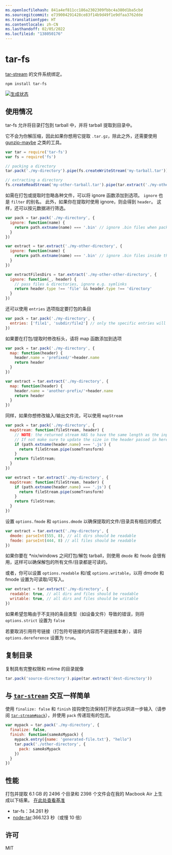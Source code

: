 ```yaml
---
ms.openlocfilehash: 841a4ef811cc186a2302309fbbc4a380d1ba5cbd
ms.sourcegitcommit: e739004291428ce83f14b9d49f1e9dfaa3762dde
ms.translationtype: HT
ms.contentlocale: zh-CN
ms.lasthandoff: 02/05/2022
ms.locfileid: "138050176"
---
```

# <a name="tar-fs"></a>tar-fs

[tar-stream](https://github.com/mafintosh/tar-stream) 的文件系统绑定。

```
npm install tar-fs
```

[![生成状态](https://secure.travis-ci.org/mafintosh/tar-fs.png)](http://travis-ci.org/mafintosh/tar-fs)

## <a name="usage"></a>使用情况

tar-fs 允许将目录打包到 tarball 中，并将 tarball 提取到目录中。

它不会为你解压缩，因此如果你想用它提取 `.tar.gz`，除此之外，还需要使用 [gunzip-maybe](https://github.com/mafintosh/gunzip-maybe) 之类的工具。

``` js
var tar = require('tar-fs')
var fs = require('fs')

// packing a directory
tar.pack('./my-directory').pipe(fs.createWriteStream('my-tarball.tar'))

// extracting a directory
fs.createReadStream('my-other-tarball.tar').pipe(tar.extract('./my-other-directory'))
```

如需在打包或提取时忽略各种文件，可以将 ignore 函数添加到选项。 `ignore` 也是 `filter` 的别名。 此外，如果你在提取时使用 ignore，则会得到 `header`。
这样，还可以按元数据进行筛选。

``` js
var pack = tar.pack('./my-directory', {
  ignore: function(name) {
    return path.extname(name) === '.bin' // ignore .bin files when packing
  }
})

var extract = tar.extract('./my-other-directory', {
  ignore: function(name) {
    return path.extname(name) === '.bin' // ignore .bin files inside the tarball when extracing
  }
})

var extractFilesDirs = tar.extract('./my-other-other-directory', {
  ignore: function(_, header) {
    // pass files & directories, ignore e.g. symlinks
    return header.type !== 'file' && header.type !== 'directory'
  }
})
```

还可以使用 `entries` 选项指定要打包的条目

```js
var pack = tar.pack('./my-directory', {
  entries: ['file1', 'subdir/file2'] // only the specific entries will be packed
})
```

如果要在打包/提取时修改标头，请将 map 函数添加到选项

``` js
var pack = tar.pack('./my-directory', {
  map: function(header) {
    header.name = 'prefixed/'+header.name
    return header
  }
})

var extract = tar.extract('./my-directory', {
  map: function(header) {
    header.name = 'another-prefix/'+header.name
    return header
  }
})
```

同样，如果你想修改输入/输出文件流，可以使用 `mapStream`

``` js
var pack = tar.pack('./my-directory', {
  mapStream: function(fileStream, header) {
    // NOTE: the returned stream HAS to have the same length as the input stream.
    // If not make sure to update the size in the header passed in here.
    if (path.extname(header.name) === '.js') {
      return fileStream.pipe(someTransform)
    }
    return fileStream;
  }
})

var extract = tar.extract('./my-directory', {
  mapStream: function(fileStream, header) {
    if (path.extname(header.name) === '.js') {
      return fileStream.pipe(someTransform)
    }
    return fileStream;
  }
})
```

设置 `options.fmode` 和 `options.dmode` 以确保提取的文件/目录具有相应的模式

``` js
var extract = tar.extract('./my-directory', {
  dmode: parseInt(555, 8), // all dirs should be readable
  fmode: parseInt(444, 8) // all files should be readable
})
```

如果你要在 *nix/windows 之间打包/解包 tarball，则使用 `dmode` 和 `fmode` 会很有用，这样可以确保解包的所有文件/目录都是可读的。

或者，你可以设置 `options.readable` 和/或 `options.writable`，以将 dmode 和 fmode 设置为可读取/可写入。

``` js
var extract = tar.extract('./my-directory', {
  readable: true, // all dirs and files should be readable
  writable: true, // all dirs and files should be writable
})
```

如果希望忽略由于不支持的条目类型（如设备文件）导致的错误，则将 `options.strict` 设置为 `false`

若要取消引用符号链接（打包符号链接的内容而不是链接本身），请将 `options.dereference` 设置为 `true`。

## <a name="copy-a-directory"></a>复制目录

复制具有完整权限和 mtime 的目录就像

``` js
tar.pack('source-directory').pipe(tar.extract('dest-directory'))
```

## <a name="interaction-with-tar-stream"></a>与 [`tar-stream`](https://github.com/mafintosh/tar-stream) 交互一样简单

使用 `finalize: false` 和 `finish` 挂钩使包流保持打开状态以供进一步输入（请参阅 [`tar-stream#pack`](https://github.com/mafintosh/tar-stream#packing)），并使用 `pack` 传递现有的包流。

``` js
var mypack = tar.pack('./my-directory', {
  finalize: false,
  finish: function(sameAsMypack) {
    mypack.entry({name: 'generated-file.txt'}, "hello")
    tar.pack('./other-directory', {
      pack: sameAsMypack
    })
  }
})
```


## <a name="performance"></a>性能

打包并提取 6.1 GB 的 2496 个目录和 2398 个文件会在我的 Macbook Air 上生成以下结果。
[在此处查看基准](https://gist.github.com/mafintosh/8102201)

* tar-fs：34.261 秒
* [node-tar](https://github.com/isaacs/node-tar):366.123 秒（或慢 10 倍）

## <a name="license"></a>许可

MIT
